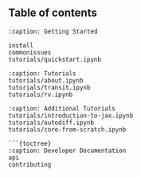 ```{include} ../README.md
```

## Table of contents

```{toctree}
:caption: Getting Started

install
commonissues
tutorials/quickstart.ipynb
```

```{toctree}
:caption: Tutorials
tutorials/about.ipynb
tutorials/transit.ipynb
tutorials/rv.ipynb
```

```{toctree}
:caption: Additional Tutorials
tutorials/introduction-to-jax.ipynb
tutorials/autodiff.ipynb
tutorials/core-from-scratch.ipynb

```{toctree}
:caption: Developer Documentation
api
contributing

```
